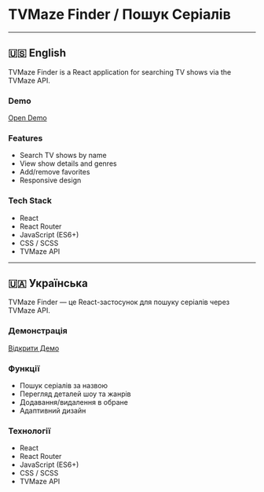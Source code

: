 # TVMaze Finder / Пошук Серіалів

---

## 🇺🇸 English

TVMaze Finder is a React application for searching TV shows via the TVMaze API.  

### Demo

[Open Demo](https://and-rey-sh02.github.io/Frontend-Projects)

### Features

- Search TV shows by name
- View show details and genres
- Add/remove favorites
- Responsive design

### Tech Stack

- React
- React Router
- JavaScript (ES6+)
- CSS / SCSS
- TVMaze API

---

## 🇺🇦 Українська

TVMaze Finder — це React-застосунок для пошуку серіалів через TVMaze API.  

### Демонстрація

[Відкрити Демо](https://and-rey-sh02.github.io/Frontend-Projects)

### Функції

- Пошук серіалів за назвою
- Перегляд деталей шоу та жанрів
- Додавання/видалення в обране
- Адаптивний дизайн

### Технології

- React
- React Router
- JavaScript (ES6+)
- CSS / SCSS
- TVMaze API
